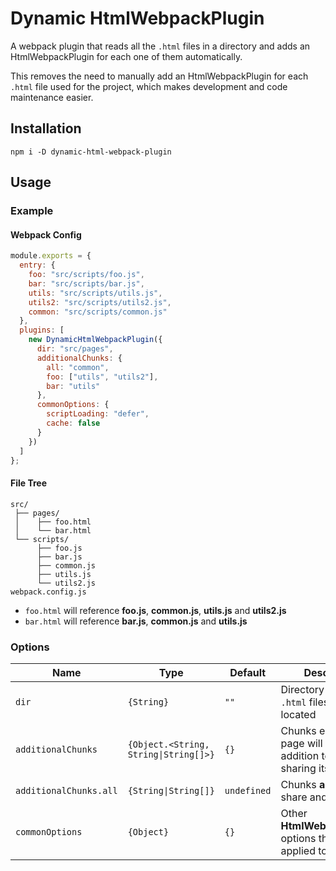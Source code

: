 # Dynamic HtmlWebpackPlugin
A webpack plugin that reads all the `.html` files in a directory and adds an HtmlWebpackPlugin for each one of them automatically.

This removes the need to manually add an HtmlWebpackPlugin for each `.html` file used for the project, which makes development and code maintenance easier.

## Installation
```
npm i -D dynamic-html-webpack-plugin
```

## Usage

### Example

#### Webpack Config
```js
module.exports = {
  entry: {
    foo: "src/scripts/foo.js",
    bar: "src/scripts/bar.js",
    utils: "src/scripts/utils.js",
    utils2: "src/scripts/utils2.js",
    common: "src/scripts/common.js"
  },
  plugins: [
    new DynamicHtmlWebpackPlugin({
      dir: "src/pages",
      additionalChunks: {
        all: "common",
        foo: ["utils", "utils2"],
        bar: "utils"
      },
      commonOptions: {
        scriptLoading: "defer",
        cache: false
      }
    })
  ]
};
```
#### File Tree
```
src/
 ├── pages/
 │    ├── foo.html
 │    └── bar.html
 └── scripts/
      ├── foo.js
      ├── bar.js
      ├── common.js
      ├── utils.js
      └── utils2.js
webpack.config.js
```
- `foo.html` will reference **foo.js**, **common.js**, **utils.js** and **utils2.js**
- `bar.html` will reference **bar.js**, **common.js** and **utils.js**

### Options

| Name                   | Type                                  | Default     | Description                                                                       |
|------------------------|---------------------------------------|-------------|-----------------------------------------------------------------------------------|
| `dir`                  | `{String}`                            | `""`        | Directory where the `.html` files are located                                     |
| `additionalChunks`     | `{Object.<String, String\|String[]>}` | `{}`        | Chunks each `.html` page will have, in addition to the one sharing its file name. |
| `additionalChunks.all` | `{String\|String[]}`                  | `undefined` | Chunks **all** pages will share and reference.                                    |
| `commonOptions`        | `{Object}`                            | `{}`        | Other **HtmlWebpackPLugin** options that will be applied to all pages.            |
